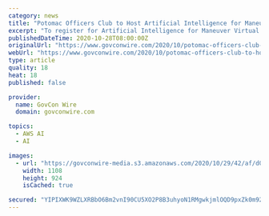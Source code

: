 ```yaml
---
category: news
title: "Potomac Officers Club to Host Artificial Intelligence for Maneuver Virtual Event TODAY: Meet the Event’s Speakers"
excerpt: "To register for Artificial Intelligence for Maneuver Virtual Event ... Joel worked on the cutting edge of cloud computing as a Senior Technical PM for Amazon Web Services (AWS), where he was responsible for partnering with the Intelligence Community ..."
publishedDateTime: 2020-10-28T08:00:00Z
originalUrl: "https://www.govconwire.com/2020/10/potomac-officers-club-to-host-artificial-intelligence-for-maneuver-virtual-event-today-meet-the-events-speakers/"
webUrl: "https://www.govconwire.com/2020/10/potomac-officers-club-to-host-artificial-intelligence-for-maneuver-virtual-event-today-meet-the-events-speakers/"
type: article
quality: 18
heat: 18
published: false

provider:
  name: GovCon Wire
  domain: govconwire.com

topics:
  - AWS AI
  - AI

images:
  - url: "https://govconwire-media.s3.amazonaws.com/2020/10/29/42/af/d0/74/96/b5/c7/34/a0If300000PgSfrEAF-ai-for-maneuver.png"
    width: 1108
    height: 924
    isCached: true

secured: "YIPIXWK9WZLXRBbO6Bm2vnI90CU5XO2P8B3uhyoN1RMgwkjmlOQD9pxZk0m92MdYUyTX867JYusP0MV4jGH7APrsfOPp2vYGGesn182eE8PRtlZ55m/ENerygIuhIXQlf+fWX2pq3a55l3XOAshBZ63UzQLT/YIRfWtx64qlJmF/fU3yesBJeF4moFO2FuiUmzMi8dUsDmqvMgr4+47+e3KEBqLWPZNSblHQGS9mhhnmh2UDdGGSfQ9jbmpVu9WxHmjTqBl3vZDjuJkuSSf3eFqU8O6r47km5lWG3H0TbSiZN0gu1u6fhe+MOCD5PSkLwGQ5piqeWvv8kg1VFkyAYOBIShgQWde9HD5oHvAZ0sU=;rqzwvdlNshIVStC151ZJxg=="
---
```


